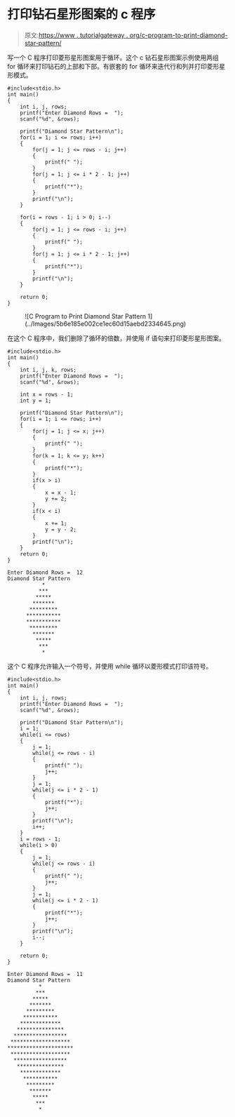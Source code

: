 # 打印钻石星形图案的 c 程序

> 原文:[https://www . tutorialgateway . org/c-program-to-print-diamond-star-pattern/](https://www.tutorialgateway.org/c-program-to-print-diamond-star-pattern/)

写一个 C 程序打印菱形星形图案用于循环。这个 c 钻石星形图案示例使用两组 for 循环来打印钻石的上部和下部。有嵌套的 for 循环来迭代行和列并打印菱形星形模式。

```
#include<stdio.h>
int main()
{
 	int i, j, rows; 
 	printf("Enter Diamond Rows =  ");
 	scanf("%d", &rows);

    printf("Diamond Star Pattern\n");
	for(i = 1; i <= rows; i++)
	{
		for(j = 1; j <= rows - i; j++)
		{
			printf(" ");
		}
        for(j = 1; j <= i * 2 - 1; j++)
        {
            printf("*");
        }
		printf("\n");
	}

    for(i = rows - 1; i > 0; i--)
	{
		for(j = 1; j <= rows - i; j++)
		{
			printf(" ");
		}
        for(j = 1; j <= i * 2 - 1; j++)
        {
            printf("*");
        }
		printf("\n");
	}

 	return 0;
}
```

<figure class="wp-block-image size-large">![C Program to Print Diamond Star Pattern 1](../Images/5b6e185e002ce1ec60d15aebd2334645.png)</figure>

在这个 C 程序中，我们删除了循环的倍数，并使用 if 语句来打印菱形星形图案。

```
#include<stdio.h>
int main()
{
 	int i, j, k, rows;
 	printf("Enter Diamond Rows =  ");
 	scanf("%d", &rows);

	int x = rows - 1;
    int y = 1;

    printf("Diamond Star Pattern\n");
	for(i = 1; i <= rows; i++)
	{
		for(j = 1; j <= x; j++)
		{
			printf(" ");
		}
        for(k = 1; k <= y; k++)
        {
            printf("*");
        }
		if(x > i)
		{
			x = x - 1;
			y += 2;
		}
		if(x < i)
		{
			x += 1;
			y = y - 2;
		}
		printf("\n");
	}
 	return 0;
}
```

```
Enter Diamond Rows =  12
Diamond Star Pattern
           *
          ***
         *****
        *******
       *********
      ***********
      ***********
       *********
        *******
         *****
          ***
           *
```

这个 C 程序允许输入一个符号，并使用 while 循环以菱形模式打印该符号。

```
#include<stdio.h>
int main()
{
 	int i, j, rows; 
 	printf("Enter Diamond Rows =  ");
 	scanf("%d", &rows);

    printf("Diamond Star Pattern\n");
	i = 1;
	while(i <= rows)
	{
		j = 1;
		while(j <= rows - i)
		{
			printf(" ");
			j++;
		}
		j = 1;
        while(j <= i * 2 - 1)
        {
            printf("*");
			j++;
        }
		printf("\n");
		i++;
	}
	i = rows - 1;
    while(i > 0)
	{
		j = 1;
		while(j <= rows - i)
		{
			printf(" ");
			j++;
		}
		j = 1;
        while(j <= i * 2 - 1)
        {
            printf("*");
			j++;
        }
		printf("\n");
		i--;
	}

 	return 0;
}
```

```
Enter Diamond Rows =  11
Diamond Star Pattern
          *
         ***
        *****
       *******
      *********
     ***********
    *************
   ***************
  *****************
 *******************
*********************
 *******************
  *****************
   ***************
    *************
     ***********
      *********
       *******
        *****
         ***
          *
```